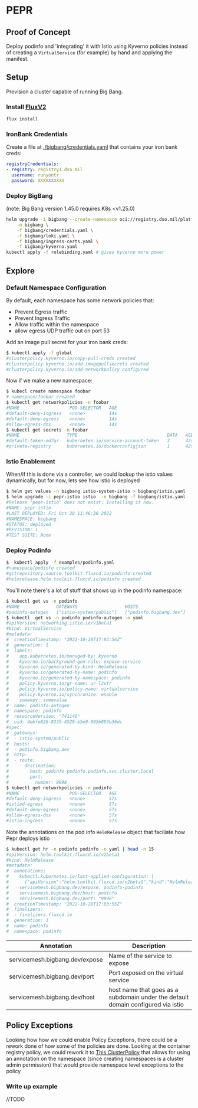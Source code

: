 # PEPR

## Proof of Concept

Deploy podinfo and 'integrating' it with Istio using Kyverno policies instead of creating a `VirtualService` (for example) by hand and applying the manifest.

## Setup

Provision a cluster capable of running Big Bang.

### Install [FluxV2](https://fluxcd.io/flux/cmd/)

```sh
flux install
``` 

### IronBank Credentials

Create a file at [./bigbang/credentials.yaml](./bigbang/credentials.yaml) that contains your iron bank creds:

```yaml
registryCredentials:
- registry: registry1.dso.mil
  username: runyontr
  password: XXXXXXXXXX
```

### Deploy BigBang
(note: Big Bang version 1.45.0 requires K8s <v1.25.0)
```bash
helm upgrade -i bigbang --create-namespace oci://registry.dso.mil/platform-one/big-bang/bigbang/bigbang --version 1.45.0 \
    -n bigbang \
    -f bigbang/credentials.yaml \
    -f bigbang/loki.yaml \
    -f bigbang/ingress-certs.yaml \
    -f bigbang/kyverno.yaml 
kubectl apply -f rolebinding.yaml # gives kyverno more power
```

## Explore
### Default Namespace Configuration

By default, each namespace has some network policies that:
* Prevent Egress traffic
* Prevent Ingress Traffic
* Allow traffic within the namespace
* allow egress UDP traffic out on port 53

Add an image pull secret for your iron bank creds:

```bash
$ kubectl apply -f global                               
#clusterpolicy.kyverno.io/copy-pull-creds created
#clusterpolicy.kyverno.io/add-imagepullsecrets created
#clusterpolicy.kyverno.io/add-networkpolicy configured
```
Now if we make a new namespace:

```sh
$ kubecl create namespace foobar
# namespace/foobar created
$ kubectl get networkpolicies -n foobar                 
#NAME                   POD-SELECTOR   AGE
#default-deny-ingress   <none>         14s
#default-deny-egress    <none>         14s
#allow-egress-dns       <none>         14s
$ kubectl get secrets -n foobar                                                                                                     
#NAME                  TYPE                                  DATA   AGE
#default-token-md7gr   kubernetes.io/service-account-token   3      43s
#private-registry      kubernetes.io/dockerconfigjson        1      42s
```


### Istio Enablement

When/if this is done via a controller, we could lookup the istio values dynamically, but for now, lets see how istio is deployed

```bash
$ helm get values -n bigbang istio-system-istio > bigbang/istio.yaml
$ helm upgrade -i pepr-istio istio  -n bigbang -f bigbang/istio.yaml
#Release "pepr-istio" does not exist. Installing it now.
#NAME: pepr-istio
#LAST DEPLOYED: Fri Oct 28 11:46:30 2022
#NAMESPACE: bigbang
#STATUS: deployed
#REVISION: 1
#TEST SUITE: None
```

### Deploy Podinfo

```bash
$  kubectl apply -f examples/podinfo.yaml 
#namespace/podinfo created
#gitrepository.source.toolkit.fluxcd.io/podinfo created
#helmrelease.helm.toolkit.fluxcd.io/podinfo created
```

You'll note there's a lot of stuff that shows up in the podinfo namespace:

```bash
$ kubectl get vs -n podinfo        
#NAME              GATEWAYS                  HOSTS                     AGE
#podinfo-autogen   ["istio-system/public"]   ["podinfo.bigbang.dev"]   42s
$ kubectl  get vs -n podinfo podinfo-autogen -o yaml
#apiVersion: networking.istio.io/v1beta1
#kind: VirtualService
#metadata:
#  creationTimestamp: "2022-10-28T17:03:56Z"
#  generation: 1
#  labels:
#    app.kubernetes.io/managed-by: kyverno
#    kyverno.io/background-gen-rule: expose-service
#    kyverno.io/generated-by-kind: HelmRelease
#    kyverno.io/generated-by-name: podinfo
#    kyverno.io/generated-by-namespace: podinfo
#    policy.kyverno.io/gr-name: ur-l2vtr
#    policy.kyverno.io/policy-name: virtualservice
#    policy.kyverno.io/synchronize: enable
#    somekey: somevalue
#  name: podinfo-autogen
#  namespace: podinfo
#  resourceVersion: "741146"
#  uid: 4ebfe826-8335-4529-b5e9-905b803b36dc
#spec:
#  gateways:
#  - istio-system/public
#  hosts:
#  - podinfo.bigbang.dev
#  http:
#  - route:
#    - destination:
#        host: podinfo-podinfo.podinfo.svc.cluster.local
#        port:
#          number: 9898
$ kubectl get networkpolicies -n podinfo                               
#NAME                   POD-SELECTOR   AGE
#default-deny-ingress   <none>         57s
#istiod-egress          <none>         57s
#default-deny-egress    <none>         57s
#allow-egress-dns       <none>         57s
#istio-ingress          <none>         57s
```

Note the annotations on the pod info `HelmRelease` object that faciliate how Pepr deploys istio

```bash
$ kubectl get hr -n podinfo podinfo -o yaml | head -n 15
#apiVersion: helm.toolkit.fluxcd.io/v2beta1
#kind: HelmRelease
#metadata:
#  annotations:
#    kubectl.kubernetes.io/last-applied-configuration: |
#      {"apiVersion":"helm.toolkit.fluxcd.io/v2beta1","kind":"HelmRelease","metadata":{"annotations":{"servicemesh.bigbang.dev/expose":"podinfo-podinfo","servicemesh.bigbang.dev/host":"podinfo","servicemesh.bigbang.dev/port":"9898"},"name":"podinfo","namespace":"podinfo"},"spec":{"chart":{"spec":{"chart":"charts/podinfo","sourceRef":{"kind":"GitRepository","name":"podinfo"}}},"interval":"1m0s","targetNamespace":"podinfo","values":{"image":{"repository":"registry.dso.mil/platform-one/big-bang/apps/sandbox/podinfo/podinfo"},"istio":{"enabled":true},"logLevel":"trace","podAnnotations":{"kiali.io/dashboards":"go,envoy","kiali.io/runtimes":"go,envoy"},"redis":{"enabled":false,"repository":"registry1.dso.mil/ironbank/bitnami/redis"},"replicaCount":1,"serviceMonitor":{"enabled":true,"interval":"30s"}}}}
#    servicemesh.bigbang.dev/expose: podinfo-podinfo
#    servicemesh.bigbang.dev/host: podinfo
#    servicemesh.bigbang.dev/port: "9898"
#  creationTimestamp: "2022-10-28T17:03:55Z"
#  finalizers:
#  - finalizers.fluxcd.io
#  generation: 1
#  name: podinfo
#  namespace: podinfo
```


| Annotation | Description |
| --- | ---|
| servicemesh.bigbang.dev/expose| Name of the service to expose |
| servicemesh.bigbang.dev/port| Port exposed on the virtual service |
| servicemesh.bigbang.dev/host | host name that goes as a subdomain under the default domain configured via istio |




## Policy Exceptions

Looking how how we could enable Policy Exceptions, there could be a rework done of how some of the policies are done.  Looking at the container registry policy, we could rework it to [This ClusterPolicy](./policy/registries.yaml) that allows for using an annotation on the namespace (since creating namespaces is a cluster admin permission) that would provide namespace level exceptions to the policy

### Write up example

//TODO

